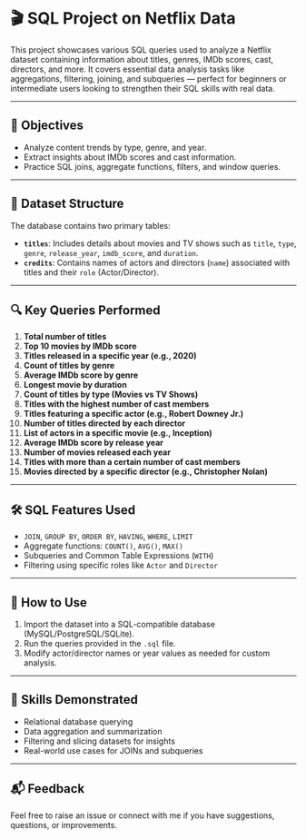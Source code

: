 # 🎬 SQL Project on Netflix Data

This project showcases various SQL queries used to analyze a Netflix dataset containing information about titles, genres, IMDb scores, cast, directors, and more. It covers essential data analysis tasks like aggregations, filtering, joining, and subqueries — perfect for beginners or intermediate users looking to strengthen their SQL skills with real data.

---

## 📌 Objectives

- Analyze content trends by type, genre, and year.
- Extract insights about IMDb scores and cast information.
- Practice SQL joins, aggregate functions, filters, and window queries.

---

## 📁 Dataset Structure

The database contains two primary tables:

- **`titles`**: Includes details about movies and TV shows such as `title`, `type`, `genre`, `release_year`, `imdb_score`, and `duration`.
- **`credits`**: Contains names of actors and directors (`name`) associated with titles and their `role` (Actor/Director).

---

## 🔍 Key Queries Performed

1. **Total number of titles**  
2. **Top 10 movies by IMDb score**  
3. **Titles released in a specific year (e.g., 2020)**  
4. **Count of titles by genre**  
5. **Average IMDb score by genre**  
6. **Longest movie by duration**  
7. **Count of titles by type (Movies vs TV Shows)**  
8. **Titles with the highest number of cast members**  
9. **Titles featuring a specific actor (e.g., Robert Downey Jr.)**  
10. **Number of titles directed by each director**  
11. **List of actors in a specific movie (e.g., Inception)**  
12. **Average IMDb score by release year**  
13. **Number of movies released each year**  
14. **Titles with more than a certain number of cast members**  
15. **Movies directed by a specific director (e.g., Christopher Nolan)**

---

## 🛠️ SQL Features Used

- `JOIN`, `GROUP BY`, `ORDER BY`, `HAVING`, `WHERE`, `LIMIT`  
- Aggregate functions: `COUNT()`, `AVG()`, `MAX()`  
- Subqueries and Common Table Expressions (`WITH`)  
- Filtering using specific roles like `Actor` and `Director`

---

## 🚀 How to Use

1. Import the dataset into a SQL-compatible database (MySQL/PostgreSQL/SQLite).
2. Run the queries provided in the `.sql` file.
3. Modify actor/director names or year values as needed for custom analysis.

---

## 🧠 Skills Demonstrated

- Relational database querying  
- Data aggregation and summarization  
- Filtering and slicing datasets for insights  
- Real-world use cases for JOINs and subqueries

---

## 📬 Feedback

Feel free to raise an issue or connect with me if you have suggestions, questions, or improvements.



